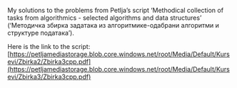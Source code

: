 My solutions to the problems from Petlja’s script ‘Methodical collection of tasks from algorithmics - selected algorithms and data structures’ (‘Методичка збирка задатака из алгоритмике-одабрани алгоритми и структуре података’).

Here is the link to the script: [https://petljamediastorage.blob.core.windows.net/root/Media/Default/Kursevi/Zbirka2/Zbirka3cpp.pdf](https://petljamediastorage.blob.core.windows.net/root/Media/Default/Kursevi/Zbirka3/Zbirka3cpp.pdf)
